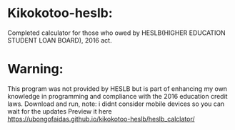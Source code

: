 # Kikokotoo-heslb:
Completed calculator for those who owed by HESLB(HIGHER EDUCATION STUDENT LOAN BOARD), 2016 act.
# Warning: 
This program was not provided by HESLB but is part of enhancing my own knowledge in programming and compliance with the 2016 education credit laws.
Download and run, note: i didnt consider mobile devices so you can wait for the updates
Preview it here  https://ubongofaidas.github.io/kikokotoo-heslb/heslb_calclator/
